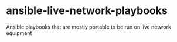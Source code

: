 # ansible-live-network-playbooks
Ansible playbooks that are mostly portable to be run on live network equipment
